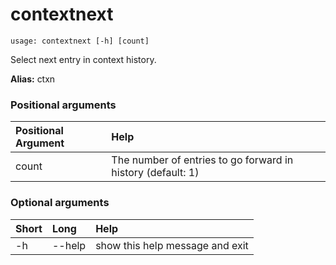 <!-- THIS PART OF THIS FILE IS AUTOGENERATED. DO NOT MODIFY IT. See scripts/generate-docs.sh -->
# contextnext

```text
usage: contextnext [-h] [count]

```

Select next entry in context history.

**Alias:** ctxn
### Positional arguments

|Positional Argument|Help|
| :--- | :--- |
|count|The number of entries to go forward in history (default: 1)|

### Optional arguments

|Short|Long|Help|
| :--- | :--- | :--- |
|-h|--help|show this help message and exit|

<!-- END OF AUTOGENERATED PART. Do not modify this line or the line below, they mark the end of the auto-generated part of the file. If you want to extend the documentation in a way which cannot easily be done by adding to the command help description, write below the following line. -->
<!-- ------------\>8---- ----\>8---- ----\>8------------ -->
